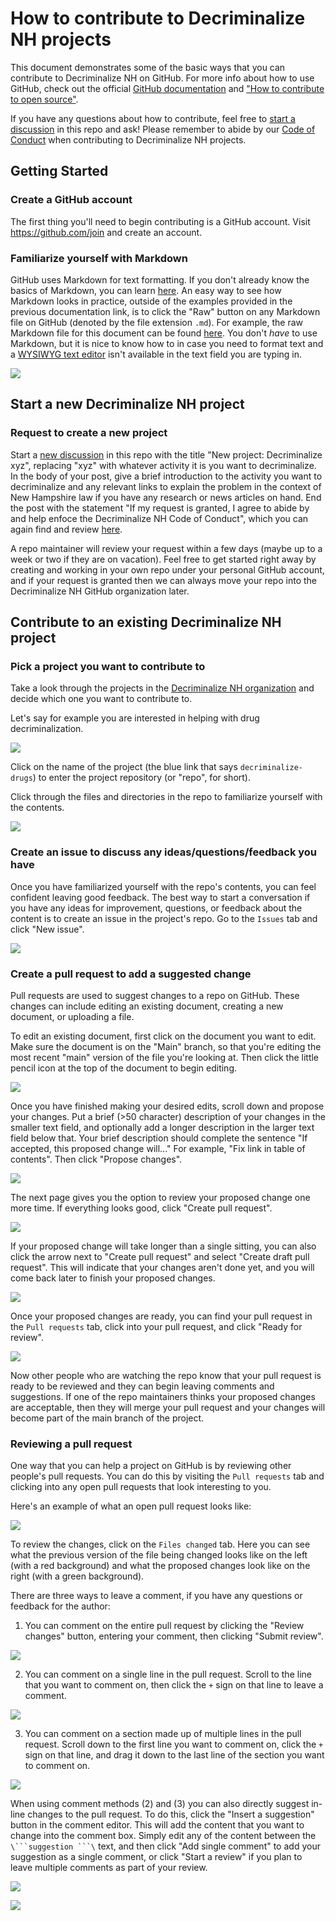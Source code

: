 # How to contribute to Decriminalize NH projects

This document demonstrates some of the basic ways that you can contribute to Decriminalize NH on GitHub. For more info about how to use GitHub, check out the official [GitHub documentation](https://docs.github.com/en/free-pro-team@latest/github) and ["How to contribute to open source"](https://opensource.guide/how-to-contribute/).

If you have any questions about how to contribute, feel free to [start a discussion](https://github.com/decriminalize-nh/contributing/discussions/new) in this repo and ask! Please remember to abide by our [Code of Conduct](COC.md) when contributing to Decriminalize NH projects.

## Getting Started

### Create a GitHub account
The first thing you'll need to begin contributing is a GitHub account. Visit https://github.com/join and create an account.

### Familiarize yourself with Markdown

GitHub uses Markdown for text formatting. If you don't already know the basics of Markdown, you can learn [here](https://docs.github.com/en/free-pro-team@latest/github/writing-on-github/basic-writing-and-formatting-syntax). An easy way to see how Markdown looks in practice, outside of the examples provided in the previous documentation link, is to click the "Raw" button on any Markdown file on GitHub (denoted by the file extension `.md`). For example, the raw Markdown file for this document can be found [here](https://github.com/decriminalize-nh/contributing/raw/main/README.md). You don't _have_ to use Markdown, but it is nice to know how to in case you need to format text and a [WYSIWYG text editor](https://en.wikipedia.org/wiki/WYSIWYG) isn't available in the text field you are typing in.

<kbd><img src="images/wysiwyg.png" /></img></kbd>

## Start a new Decriminalize NH project

### Request to create a new project

Start a [new discussion](https://github.com/decriminalize-nh/contributing/discussions/new) in this repo with the title "New project: Decriminalize xyz", replacing "xyz" with whatever activity it is you want to decriminalize. In the body of your post, give a brief introduction to the activity you want to decriminalize and any relevant links to explain the problem in the context of New Hampshire law if you have any research or news articles on hand. End the post with the statement "If my request is granted, I agree to abide by and help enfoce the Decriminalize NH Code of Conduct", which you can again find and review [here](COC.md). 

A repo maintainer will review your request within a few days (maybe up to a week or two if they are on vacation). Feel free to get started right away by creating and working in your own repo under your personal GitHub account, and if your request is granted then we can always move your repo into the Decriminalize NH GitHub organization later.

## Contribute to an existing Decriminalize NH project

### Pick a project you want to contribute to
Take a look through the projects in the [Decriminalize NH organization](https://github.com/decriminalize-nh) and decide which one you want to contribute to. 

Let's say for example you are interested in helping with drug decriminalization.

<kbd><img src="images/decrim-org.png" /></img></kbd>

Click on the name of the project (the blue link that says `decriminalize-drugs`) to enter the project repository (or "repo", for short). 

Click through the files and directories in the repo to familiarize yourself with the contents.

<kbd><img src="images/repo.png" /></img></kbd>

### Create an issue to discuss any ideas/questions/feedback you have
Once you have familiarized yourself with the repo's contents, you can feel confident leaving good feedback. The best way to start a conversation if you have any ideas for improvement, questions, or feedback about the content is to create an issue in the project's repo. Go to the `Issues` tab and click "New issue".

<kbd><img src="images/issues.png" /></img></kbd>

### Create a pull request to add a suggested change
Pull requests are used to suggest changes to a repo on GitHub. These changes can include editing an existing document, creating a new document, or uploading a file.

To edit an existing document, first click on the document you want to edit. Make sure the document is on the "Main" branch, so that you're editing the most recent "main" version of the file you're looking at. Then click the little pencil icon at the top of the document to begin editing.

<kbd><img src="images/edit.png" /></img></kbd>

Once you have finished making your desired edits, scroll down and propose your changes. Put a brief (>50 character) description of your changes in the smaller text field, and optionally add a longer description in the larger text field below that. Your brief description should complete the sentence "If accepted, this proposed change will..." For example, "Fix link in table of contents". Then click "Propose changes".

<kbd><img src="images/pr1.png" /></img></kbd>

The next page gives you the option to review your proposed change one more time. If everything looks good, click "Create pull request". 

<kbd><img src="images/pr2.png" /></img></kbd>

If your proposed change will take longer than a single sitting, you can also click the arrow next to "Create pull request" and select "Create draft pull request". This will indicate that your changes aren't done yet, and you will come back later to finish your proposed changes. 

<kbd><img src="images/draft-pr.png" /></img></kbd>

Once your proposed changes are ready, you can find your pull request in the `Pull requests` tab, click into your pull request, and click "Ready for review".

<kbd><img src="images/ready.png" /></img></kbd>

Now other people who are watching the repo know that your pull request is ready to be reviewed and they can begin leaving comments and suggestions. If one of the repo maintainers thinks your proposed changes are acceptable, then they will merge your pull request and your changes will become part of the main branch of the project.

### Reviewing a pull request
One way that you can help a project on GitHub is by reviewing other people's pull requests. You can do this by visiting the `Pull requests` tab and clicking into any open pull requests that look interesting to you.

Here's an example of what an open pull request looks like:

<kbd><img src="images/open-pr.png" /></img></kbd>

To review the changes, click on the `Files changed` tab. Here you can see what the previous version of the file being changed looks like on the left (with a red background) and what the proposed changes look like on the right (with a green background).

There are three ways to leave a comment, if you have any questions or feedback for the author:

1. You can comment on the entire pull request by clicking the "Review changes" button, entering your comment, then clicking "Submit review".

<kbd><img src="images/pr-comment.png" /></img></kbd>

2. You can comment on a single line in the pull request. Scroll to the line that you want to comment on, then click the `+` sign on that line to leave a comment.

<kbd><img src="images/pr-comment-1.png" /></img></kbd>

3. You can comment on a section made up of multiple lines in the pull request. Scroll down to the first line you want to comment on, click the `+` sign on that line, and drag it down to the last line of the section you want to comment on. 

<kbd><img src="images/pr-comment-2.png" /></img></kbd>

When using comment methods (2) and (3) you can also directly suggest in-line changes to the pull request. To do this, click the "Insert a suggestion" button in the comment editor. This will add the content that you want to change into the comment box. Simply edit any of the content between the `\```suggestion ```\` text, and then click "Add single comment" to add your suggestion as a single comment, or click "Start a review" if you plan to leave multiple comments as part of your review.

<kbd><img src="images/insert.png" /></img></kbd>

<kbd><img src="images/suggestion.png" /></img></kbd>

